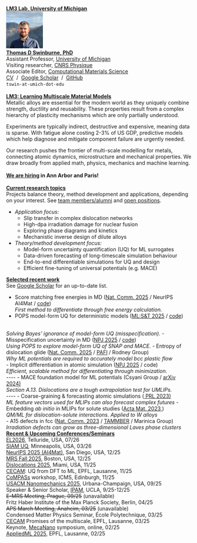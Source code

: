 <u><strong>LM3 Lab, University of Michigan</strong></u><br>
<img src='images/portrait.png' width=100/><br>
<a href="/team"><strong>Thomas D Swinburne, PhD</strong></a><br>
Assistant Professor, <a href="https://me.engin.umich.edu/people/faculty/thomas-swinburne/" target="_new">University of Michigan</a><br>
Visiting researcher, <a href="https://www.inp.cnrs.fr/fr" target="_new">CNRS Physique</a><br>
Associate Editor, <a href="https://www.sciencedirect.com/journal/computational-materials-science/about/editorial-board" target="_new">Computational Materials Science</a>
<br><a href="pdf/CV-TomSwinburne-2025.pdf" target="_new">CV</a>
&nbsp;/&nbsp;
<a href="https://scholar.google.com/citations?hl=en&user=vgHQd9cAAAAJ&view_op=list_works&sortby=pubdate" target="_new">Google Scholar</a>
&nbsp;/&nbsp;
<a href="https://github.com/tomswinburne/" target="_new">GitHub</a>
<br>
<code>tswin-at-umich-dot-edu</code>
<br>
<br>
<u><strong>LM3: Learning Multiscale Material Models</strong></u><br>
Metallic alloys are essential for the modern world as they uniquely  combine strength, ductility and reusability. These properties result from a complex hierarchy of plasticity mechanisms which are only partially understood.

Experiments are typically indirect, destructive and expensive, meaning data is sparse. With fatigue alone costing 2-3% of US GDP, predictive models which help diagnose and mitigate component failure are urgently needed.

Our research pushes the frontier of multi-scale modelling for metals, connecting atomic dynamics, microstructure and mechanical properties. We draw broadly from applied math, physics, mechanics and machine learning.
<br>
<br>
<strong><a href="/openings">We are hiring</a> in Ann Arbor and Paris!</strong>
<br>
<br>
<u><strong>Current research topics</strong></u><br>
Projects balance theory, method development and applications, depending on your interest. See <a href="/team">team members/alumni</a> and <a href="/openings">open positions</a>.
- <em>Application focus:</em>
    - Slip transfer in complex dislocation networks
    - High-dpa irradiation damage for nuclear fusion
    - Exploring phase diagrams and kinetics
    - Mechanistic inverse design of dilute alloys
- <em>Theory/method development focus:</em>
    - Model-form uncertainty quantification (UQ) for ML surrogates
    - Data-driven forecasting of long-timescale simulation behaviour
    - End-to-end differentiable simulations for UQ and design
    - Efficient fine-tuning of universal potentials (e.g. MACE)

<u><strong>Selected recent work</strong></u><br>
See <a href="https://scholar.google.com/citations?hl=en&user=vgHQd9cAAAAJ&view_op=list_works&sortby=pubdate" target="_new">Google Scholar</a> for an up-to-date list.
- Score matching free energies in MD (<a href="https://arxiv.org/abs/2502.18191" target="_new">Nat. Comm. 2025</a> / NeurIPS AI4Mat / <a href="https://github.com/tomswinburne/DescriptorDOS" target="_new">code</a>)<br>
<em>First method to differentiate through free energy calculation.</em> 
- POPS model-form UQ for deterministic models (<a href="https://iopscience.iop.org/article/10.1088/2632-2153/ad9fce/meta" _target="_new">ML:S&T 2025</a> / <a href="https://github.com/tomswinburne/POPS-Regression" target="_new">code</a>)
<br>
<em>Solving Bayes' ignorance of model-form UQ (misspecification).</em>
- Misspecification uncertainty in MD (<a href="https://arxiv.org/abs/2502.07104" target="_new">NPJ 2025</a> / <a href="https://github.com/tomswinburne/POPS-Regression" target="_new">code</a>)
<br><em>Using POPS to explore model-form UQ of SNAP and MACE.</em>
- Entropy of dislocation glide (<a href="https://www.nature.com/articles/s41467-025-62390-w" target="_new" >Nat. Comm. 2025</a> / <a href="https://github.com/tomswinburne/pafi" target="_new">PAFI</a> / Rodney Group)
<br>
<em>Why ML potentials are required to accurately model bcc plastic flow</em>
<br>
- Implicit differentiation in atomic simulation (<a href="https://www.nature.com/articles/s41524-024-01506-0" _target="_new">NPJ 2025</a> / code)<br>
<em>Efficient, scalable method for differentiating through minimization.</em>
<br>----
- MACE foundation model for ML potentials (Csyani Group / <a href="https://arxiv.org/abs/2401.00096" target="_new" >arXiv 2024)</a><br>
<em>Section A.13. Dislocations are a tough extrapolation test for UMLIPs.</em>
<br>----
- Coarse-graining & forecasting atomic simulations
(<a href="http://dx.doi.org/10.1103/PhysRevLett.131.236101" target="_new" > PRL 2023)</a><br>
<em>ML feature vectors used for MLIPs can also forecast complex futures</em>
- Embedding <em>ab initio</em> in MLIPs for solute studies
(<a href="https://doi.org/10.1016/j.actamat.2023.118734" target="_new" >Acta Mat. 2023 </a>)
<br>
<em>QM/ML for dislocation-solute interactions. Applied to W alloys</em><br>
- A15 defects in fcc (<a href="https://www.nature.com/articles/s41467-023-38729-6" target="_new" >Nat. Comm. 2023</a> / <a href="https://github.com/tomswinburne/tammber" target="_new">TAMMBER</a> / Marinica Group)
<br>
<em>Irradiation defects can grow as three-dimensional Laves phase clusters</em>

<br>
<u><strong>Recent & Upcoming Conferences/Seminars</strong></u><br>
<a href="https://wales.group.ch.cam.ac.uk/energy-landscapes-2026-telluride" target="_new">EL2026</a>, Telluride, USA, 07/26<br>
<a href="https://www.siam.org/conferences-events/siam-conferences/uq26/" target="_new">SIAM UQ</a>, Minneapolis, USA, 03/26<br>
<a href="https://sites.google.com/view/ai4mat/home" target="_new">NeurIPS 2025 (AI4Mat)</a>, San Diego, USA, 12/25<br>
<a href="https://www.mrs.org/meetings-events/annual-meetings/2025-mrs-fall-meeting" target="_new">MRS Fall 2025</a>, Boston, USA, 12/25<br>
<a href="https://www.coe.miami.edu/events/dislocations-conference/index.html" target="_new">Dislocations 2025</a>, Miami, USA, 11/25<br>
<a href="https://www.cecam.org/workshop-details/uncertainty-quantification-in-atomistic-modeling-from-uncertainty-aware-density-functional-theory-to-machine-learning-1380" target="_new">CECAM</a>: UQ from DFT to ML, EPFL, Lausanne, 11/25<br>
<a href="https://www.icms.org.uk/workshops" target="_new">CoMPASs</a> workshop, ICMS, Edinburgh, 11/25<br>
<a href="https://nanomaterials2025.usacm.org" target="_new">USACM Nanomechanics 2025</a>, Urbana-Champaign, USA, 09/25<br>
Speaker & Senior Scholar, <a href="https://www.ipam.ucla.edu/programs/long-programs/bridging-the-gap-transitioning-from-deterministic-to-stochastic-interaction-modeling-in-electrochemistry/" target="_new">IPAM</a>, UCLA, 9/25-12/25
<br><s>E-MRS Meeting, Prague, 09/25</s> (unavailable)<br>
Fritz Haber Institute of the Max Planck Society, Berlin, 04/25
<br><s>APS March Meeting, Anaheim, 03/25</s> (unavailable)
<br>Condensed Matter Physics Seminar, École Polytechnique, 03/25<br>
<a href="https://www.cecam.org/workshop-details/fulfilling-the-multiscale-promise-in-materials-getting-information-out-of-the-atomistic-scale-1283" target="_new">CECAM</a> Promises of the multiscale, EPFL, Lausanne, 03/25<br>
Keynote, <a href="https://mecanano.com/working-groups/wg2/" target="_new">MecaNano</a> symposium, online, 02/25<br>
<a href="https://2025.appliedmldays.org/" target="_new">AppliedML 2025</a>, EPFL, Lausanne, 02/25<br>
<!--<br>
Evening Symposium, IPAM Reunion, Lake Arrowhead, 12/24<br>
<a href="https://www.mrs.org/meetings-events/annual-meetings/2024-mrs-fall-meeting/symposium-sessions/call-for-papers/2024-fall-meeting/Symposium_MT01" target="_new">MRS Fall</a> Meeting, Boston, 12/24<br>
<a href="https://www.polytechnique.edu/education/departements-denseignement-et-de-recherche/departement-de-physique/seminaires-et-conferences" target="_new">General Physics Seminar</a>, École Polytechnique, 11/24<br>
<a href="https://ukaea.zoom.us/webinar/register/WN_w6W5HMKfSwug8ZIFYRQf9g#/registration" ttarget="_new">International Nuclear Engineering Consortium</a>, MIT/Oxford, 11/24<br>
<a href="https://eng.ox.ac.uk/solidmech/seminars/" target="_new">Engineering Seminar</a>, U Oxford, 10/24<br>
<a href="https://www.ch.cam.ac.uk/talk/216568" target="_new">Chemistry Seminar</a>, U Cambridge, 10/24<br>
<a href="https://indico3.mpi-magdeburg.mpg.de/event/40/" target="_new">UQ Meeting</a>, Max Planck Magdeburg, 8/24<br>
Hattrick-Simpers Group Seminar, U Toronto, 7/24<br>
<a href="https://www.cimtec-congress.org/" target="_new">CIMTEC</a> Conference, Tuscany, 6/24<br>
Senior Scholar, <a href="https://www.imsi.institute/activities/data-driven-materials-informatics/" target="_new">
IMSI</a>, U Chicago, 3/24-6/24 (<a href="https://www.imsi.institute/videos/descriptor-coarse-graining-and-forecasting-atomic-simulations/" target="_new">video</a>)<br>-->
